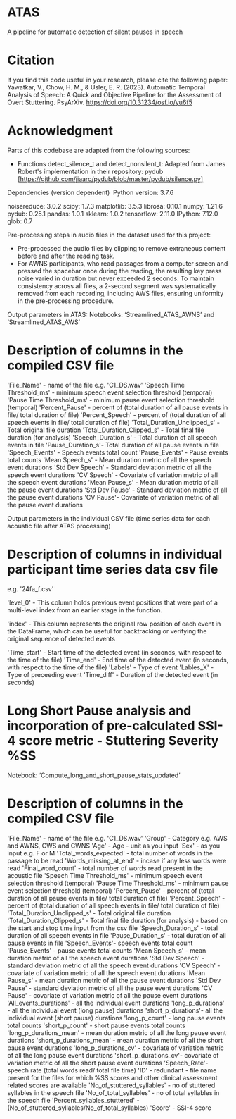 # ATAS
A pipeline for automatic detection of silent pauses in speech 

# Citation 
If you find this code useful in your research, please cite the following paper:
Yawatkar, V., Chow, H. M., & Usler, E. R. (2023). Automatic Temporal Analysis of Speech: A Quick and Objective Pipeline for the Assessment of Overt Stuttering. PsyArXiv. https://doi.org/10.31234/osf.io/yu6f5 

# Acknowledgment
Parts of this codebase are adapted from the following sources:
- Functions detect_silence_t and detect_nonsilent_t: Adapted from James Robert's implementation in their repository: pydub [https://github.com/jiaaro/pydub/blob/master/pydub/silence.py]

Dependencies (version dependent)
 Python version: 3.7.6

noisereduce: 3.0.2 
scipy: 1.7.3
matplotlib: 3.5.3
librosa: 0.10.1
numpy: 1.21.6
pydub: 0.25.1 
pandas: 1.0.1
sklearn: 1.0.2
tensorflow: 2.11.0
IPython: 7.12.0
glob: 0.7    

Pre-processing steps in audio files in the dataset used for this project:
- Pre-processed the audio files by clipping to remove extraneous content before and after the reading task.
- For AWNS participants, who read passages from a computer screen and pressed the spacebar once during the reading, the resulting key press noise varied in duration but never exceeded 2 seconds. To maintain consistency across all files, a 2-second segment was systematically removed from each recording, including AWS files, ensuring uniformity in the pre-processing procedure.



Output parameters in ATAS:
Notebooks: ‘Streamlined_ATAS_AWNS’ and ‘Streamlined_ATAS_AWS’ 

# Description of columns in the compiled CSV file 

'File_Name' - name of the file e.g. 'C1_DS.wav'
'Speech Time Threshold_ms' - minimum speech event selection threshold (temporal) 
'Pause Time Threshold_ms' - minimum pause event selection threshold (temporal)
'Percent_Pause' - percent of (total duration of all pause events in file/ total duration of file)
'Percent_Speech' - percent of (total duration of all speech events in file/ total duration of file)
'Total_Duration_Unclipped_s' - Total original file duration
'Total_Duration_Clipped_s' - Total final file duration (for analysis)
'Speech_Duration_s' - Total duration of all speech events in file
'Pause_Duration_s'- Total duration of all pause events in file
'Speech_Events' - Speech events total count
'Pause_Events' - Pause events total counts
'Mean Speech_s' - Mean duration metric of all the speech event durations
'Std Dev Speech' - Standard deviation metric of all the speech event durations
'CV Speech' - Covariate of variation metric of all the speech event durations 
'Mean Pause_s' - Mean duration metric of all the pause event durations
'Std Dev Pause' - Standard deviation metric of all the pause event durations
'CV Pause'- Covariate of variation metric of all the pause event durations 


Output parameters in the individual CSV file (time series data for each acoustic file after ATAS processing)

# Description of columns in individual participant time series data csv file
e.g. '24fa_f.csv'

'level_0' - This column holds previous event positions that were part of a 
          multi-level index from an earlier stage in the function.

'index' - This column represents the original row position of each event in the DataFrame, 
          which can be useful for backtracking or verifying the original sequence of detected events

'Time_start' - Start time of the detected event (in seconds, with respect to the time of the file)
'Time_end' - End time of the detected event (in seconds, with respect to the time of the file)
'Labels' - Type of event
'Lables_X' - Type of preceeding event
'Time_diff' - Duration of the detected event (in seconds)


# Long Short Pause analysis and incorporation of pre-calculated SSI-4 score metric - Stuttering Severity %SS 

Notebook: ‘Compute_long_and_short_pause_stats_updated’ 

# Description of columns in the compiled CSV file

 
'File_Name' - name of the file e.g. 'C1_DS.wav'
'Group' - Category e.g. AWS and AWNS, CWS and CWNS
'Age' - Age - unit as you input 
'Sex' - as you input e.g. F or M
'Total_words_expected' - total number of words in the passage to be read
'Words_missing_at_end' - incase if any less words were read 
'Final_word_count' - total number of words read present in the acoustic file
'Speech Time Threshold_ms' - minimum speech event selection threshold (temporal)
'Pause Time Threshold_ms' - minimum pause event selection threshold (temporal)
'Percent_Pause' - percent of (total duration of all pause events in file/ total duration of file)
'Percent_Speech' - percent of (total duration of all speech events in file/ total duration of file)
'Total_Duration_Unclipped_s' - Total original file duration
'Total_Duration_Clipped_s' - Total final file duration (for analysis) - based on the start and stop time input from the csv file
'Speech_Duration_s' - total duration of all speech events in file
'Pause_Duration_s' - total duration of all pause events in file
'Speech_Events'- speech events total count
'Pause_Events' - pause events total counts
'Mean Speech_s' - mean duration metric of all the speech event durations
'Std Dev Speech' - standard deviation metric of all the speech event durations
'CV Speech' - covariate of variation metric of all the speech event durations 
'Mean Pause_s' - mean duration metric of all the pause event durations
'Std Dev Pause' - standard deviation metric of all the pause event durations
'CV Pause' - covariate of variation metric of all the pause event durations 
'All_events_durations' - all the individual event durations
'long_p_durations' - all the individual event (long pause) durations
'short_p_durations'- all the individual event (short pause) durations
'long_p_count' - long pause events total counts
'short_p_count' - short pause events total counts
'long_p_durations_mean' - mean duration metric of all the long pause event durations
'short_p_durations_mean' - mean duration metric of all the short pause event durations
'long_p_durations_cv' - covariate of variation metric of all the long pause event durations 
'short_p_durations_cv'- covariate of variation metric of all the short pause event durations
'Speech_Rate'- speech rate (total words read/ total file time)
'ID' - redundant - file name present for the files for which %SS scores and other clinical assessment related scores are available
'No_of_stuttered_syllables' - no of stuttered syllables in the speech file
'No_of_total_syllables' - no of total syllables in the speech file
'Percent_syllables_stuttered' - (No_of_stuttered_syllables/No_of_total_syllables)
'Score' - SSI-4 score
